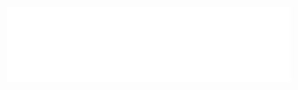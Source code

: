 <p align="center">
  <img src="./assets/banner.svg" alt="building systems. learning AI. interested about everything in tech." />
</p>
